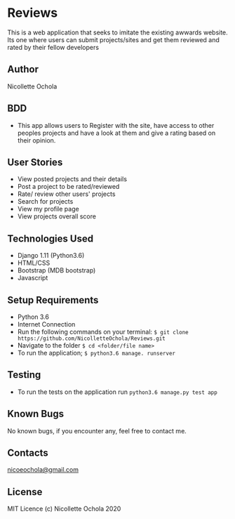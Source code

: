 # Reviews
This is a web application that seeks to imitate the existing awwards website. Its one where users can submit projects/sites and get them reviewed and rated by their fellow developers

## Author
Nicollette Ochola

## BDD
- This app allows users to Register with the site, have access to other peoples projects and have a look at them and give a rating based on their opinion.

## User Stories
- View posted projects and their details
- Post a project to be rated/reviewed
- Rate/ review other users' projects
- Search for projects 
- View my profile page
- View projects overall score


## Technologies Used
- Django 1.11 (Python3.6)
- HTML/CSS
- Bootstrap (MDB bootstrap)
- Javascript

## Setup Requirements
- Python 3.6
- Internet Connection
- Run the following commands on your terminal:
`$ git clone https://github.com/NicolletteOchola/Reviews.git`
- Navigate to the folder
 `$ cd <folder/file name>`
- To run the application;
 `$ python3.6 manage. runserver`

## Testing
- To run the tests on the application run `python3.6 manage.py test app`

## Known Bugs
No known bugs, if you encounter any, feel free to contact me.


## Contacts
nicoeochola@gmail.com


## License
MIT Licence (c) Nicollette Ochola 2020


